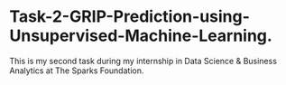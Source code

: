 # Task-2-GRIP-Prediction-using-Unsupervised-Machine-Learning.
This is my second task during my internship in Data Science &amp; Business Analytics at The Sparks Foundation.
